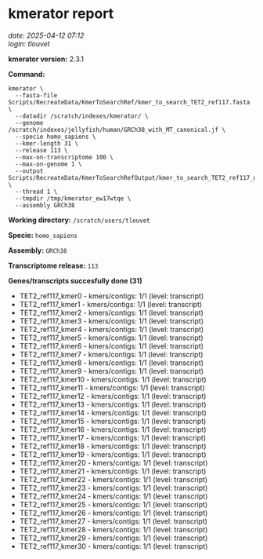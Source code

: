 # kmerator report
*date: 2025-04-12 07:12*  
*login: tlouvet*

**kmerator version:** 2.3.1

**Command:**

```
kmerator \
  --fasta-file Scripts/RecreateData/KmerToSearchRef/kmer_to_search_TET2_ref117.fasta \
  --datadir /scratch/indexes/kmerator/ \
  --genome /scratch/indexes/jellyfish/human/GRCh38_with_MT_canonical.jf \
  --specie homo_sapiens \
  --kmer-length 31 \
  --release 113 \
  --max-on-transcriptome 100 \
  --max-on-genome 1 \
  --output Scripts/RecreateData/KmerToSearchRefOutput/kmer_to_search_TET2_ref117_output \
  --thread 1 \
  --tmpdir /tmp/kmerator_ew17wtqe \
  --assembly GRCh38
```

**Working directory:** `/scratch/users/tlouvet`

**Specie:** `homo_sapiens`

**Assembly:** `GRCh38`

**Transcriptome release:** `113`

**Genes/transcripts succesfully done (31)**

- TET2_ref117_kmer0 - kmers/contigs: 1/1 (level: transcript)
- TET2_ref117_kmer1 - kmers/contigs: 1/1 (level: transcript)
- TET2_ref117_kmer2 - kmers/contigs: 1/1 (level: transcript)
- TET2_ref117_kmer3 - kmers/contigs: 1/1 (level: transcript)
- TET2_ref117_kmer4 - kmers/contigs: 1/1 (level: transcript)
- TET2_ref117_kmer5 - kmers/contigs: 1/1 (level: transcript)
- TET2_ref117_kmer6 - kmers/contigs: 1/1 (level: transcript)
- TET2_ref117_kmer7 - kmers/contigs: 1/1 (level: transcript)
- TET2_ref117_kmer8 - kmers/contigs: 1/1 (level: transcript)
- TET2_ref117_kmer9 - kmers/contigs: 1/1 (level: transcript)
- TET2_ref117_kmer10 - kmers/contigs: 1/1 (level: transcript)
- TET2_ref117_kmer11 - kmers/contigs: 1/1 (level: transcript)
- TET2_ref117_kmer12 - kmers/contigs: 1/1 (level: transcript)
- TET2_ref117_kmer13 - kmers/contigs: 1/1 (level: transcript)
- TET2_ref117_kmer14 - kmers/contigs: 1/1 (level: transcript)
- TET2_ref117_kmer15 - kmers/contigs: 1/1 (level: transcript)
- TET2_ref117_kmer16 - kmers/contigs: 1/1 (level: transcript)
- TET2_ref117_kmer17 - kmers/contigs: 1/1 (level: transcript)
- TET2_ref117_kmer18 - kmers/contigs: 1/1 (level: transcript)
- TET2_ref117_kmer19 - kmers/contigs: 1/1 (level: transcript)
- TET2_ref117_kmer20 - kmers/contigs: 1/1 (level: transcript)
- TET2_ref117_kmer21 - kmers/contigs: 1/1 (level: transcript)
- TET2_ref117_kmer22 - kmers/contigs: 1/1 (level: transcript)
- TET2_ref117_kmer23 - kmers/contigs: 1/1 (level: transcript)
- TET2_ref117_kmer24 - kmers/contigs: 1/1 (level: transcript)
- TET2_ref117_kmer25 - kmers/contigs: 1/1 (level: transcript)
- TET2_ref117_kmer26 - kmers/contigs: 1/1 (level: transcript)
- TET2_ref117_kmer27 - kmers/contigs: 1/1 (level: transcript)
- TET2_ref117_kmer28 - kmers/contigs: 1/1 (level: transcript)
- TET2_ref117_kmer29 - kmers/contigs: 1/1 (level: transcript)
- TET2_ref117_kmer30 - kmers/contigs: 1/1 (level: transcript)
